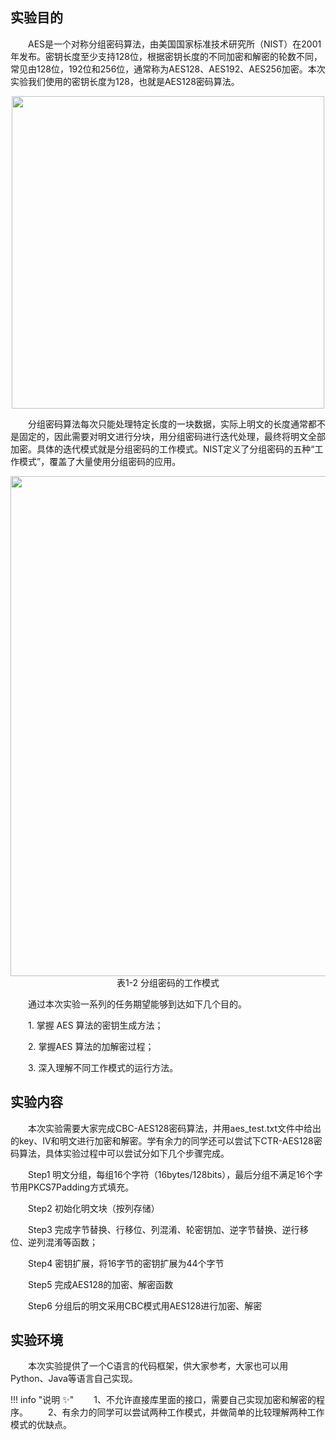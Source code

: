 ## 实验目的

&emsp;&emsp;AES是一个对称分组密码算法，由美国国家标准技术研究所（NIST）在2001年发布。密钥长度至少支持128位，根据密钥长度的不同加密和解密的轮数不同，常见由128位，192位和256位，通常称为AES128、AES192、AES256加密。本次实验我们使用的密钥长度为128，也就是AES128密码算法。

<center><img src="../assets/1-1.png" width = 500></center>

&emsp;&emsp;分组密码算法每次只能处理特定长度的一块数据，实际上明文的长度通常都不是固定的，因此需要对明文进行分块，用分组密码进行迭代处理，最终将明文全部加密。具体的迭代模式就是分组密码的工作模式。NIST定义了分组密码的五种“工作模式”，覆盖了大量使用分组密码的应用。

<center><img src="../assets/1-1.png" width = 800></center>
<center>表1-2 分组密码的工作模式</center>

&emsp;&emsp;通过本次实验一系列的任务期望能够到达如下几个目的。

&emsp;&emsp;1. 掌握 AES 算法的密钥生成方法；

&emsp;&emsp;2. 掌握AES 算法的加解密过程；

&emsp;&emsp;3. 深入理解不同工作模式的运行方法。


## 实验内容

&emsp;&emsp;本次实验需要大家完成CBC-AES128密码算法，并用aes_test.txt文件中给出的key、IV和明文进行加密和解密。学有余力的同学还可以尝试下CTR-AES128密码算法，具体实验过程中可以尝试分如下几个步骤完成。

&emsp;&emsp;Step1 明文分组，每组16个字符（16bytes/128bits），最后分组不满足16个字节用PKCS7Padding方式填充。

&emsp;&emsp;Step2 初始化明文块（按列存储）

&emsp;&emsp;Step3 完成字节替换、行移位、列混淆、轮密钥加、逆字节替换、逆行移位、逆列混淆等函数；

&emsp;&emsp;Step4 密钥扩展，将16字节的密钥扩展为44个字节

&emsp;&emsp;Step5 完成AES128的加密、解密函数

&emsp;&emsp;Step6 分组后的明文采用CBC模式用AES128进行加密、解密


## 实验环境

&emsp;&emsp;本次实验提供了一个C语言的代码框架，供大家参考，大家也可以用Python、Java等语言自己实现。

!!! info "说明 :sparkles:"
&emsp;&emsp;1、不允许直接库里面的接口，需要自己实现加密和解密的程序。
&emsp;&emsp;2、有余力的同学可以尝试两种工作模式，并做简单的比较理解两种工作模式的优缺点。

         